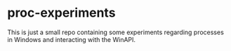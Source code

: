 # proc-experiments

This is just a small repo containing some experiments regarding processes in Windows and interacting with the WinAPI.
